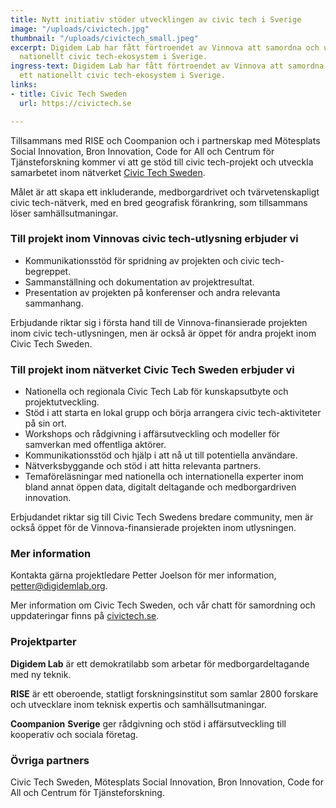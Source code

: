 ```yaml
---
title: Nytt initiativ stöder utvecklingen av civic tech i Sverige
image: "/uploads/civictech.jpg"
thumbnail: "/uploads/civictech_small.jpeg"
excerpt: Digidem Lab har fått förtroendet av Vinnova att samordna och utveckla ett
  nationellt civic tech-ekosystem i Sverige.
ingress-text: Digidem Lab har fått förtroendet av Vinnova att samordna och utveckla
  ett nationellt civic tech-ekosystem i Sverige.
links:
- title: Civic Tech Sweden
  url: https://civictech.se

---
```

Tillsammans med RISE och Coompanion och i partnerskap med Mötesplats Social Innovation, Bron Innovation, Code for All och Centrum för Tjänsteforskning kommer vi att ge stöd till civic tech-projekt och utveckla samarbetet inom nätverket [Civic Tech Sweden](https://civictech.se).

Målet är att skapa ett inkluderande, medborgardrivet och tvärvetenskapligt civic tech-nätverk, med en bred geografisk förankring, som tillsammans löser samhällsutmaningar.

### Till projekt inom Vinnovas civic tech-utlysning erbjuder vi

* Kommunikationsstöd för spridning av projekten och civic tech-begreppet.
* Sammanställning och dokumentation av projektresultat.
* Presentation av projekten på konferenser och andra relevanta sammanhang.

Erbjudande riktar sig i första hand till de Vinnova-finansierade projekten inom civic tech-utlysningen, men är också är öppet för andra projekt inom Civic Tech Sweden.

### Till projekt inom nätverket Civic Tech Sweden erbjuder vi

* Nationella och regionala Civic Tech Lab för kunskapsutbyte och projektutveckling.
* Stöd i att starta en lokal grupp och börja arrangera civic tech-aktiviteter på sin ort.
* Workshops och rådgivning i affärsutveckling och modeller för samverkan med offentliga aktörer.
* Kommunikationsstöd och hjälp i att nå ut till potentiella användare.
* Nätverksbyggande och stöd i att hitta relevanta partners.
* Temaföreläsningar med nationella och internationella experter inom bland annat öppen data, digitalt deltagande och medborgardriven innovation.

Erbjudandet riktar sig till Civic Tech Swedens bredare community, men är också öppet för de Vinnova-finansierade projekten inom utlysningen.

### Mer information

Kontakta gärna projektledare Petter Joelson för mer information, [petter@digidemlab.org](mailto:petter@digidemlab.org).

Mer information om Civic Tech Sweden, och vår chatt för samordning och uppdateringar finns på [civictech.se](https://civictech.se).

### Projektparter

**Digidem Lab** är ett demokratilabb som arbetar för medborgardeltagande med ny teknik.

**RISE** är ett oberoende, statligt forskningsinstitut som samlar 2800 forskare och utvecklare inom teknisk expertis och samhällsutmaningar.

**Coompanion** **Sverige** ger rådgivning och stöd i affärsutveckling till kooperativ och sociala företag.

### Övriga partners

Civic Tech Sweden, Mötesplats Social Innovation, Bron Innovation, Code for All och Centrum för Tjänsteforskning.